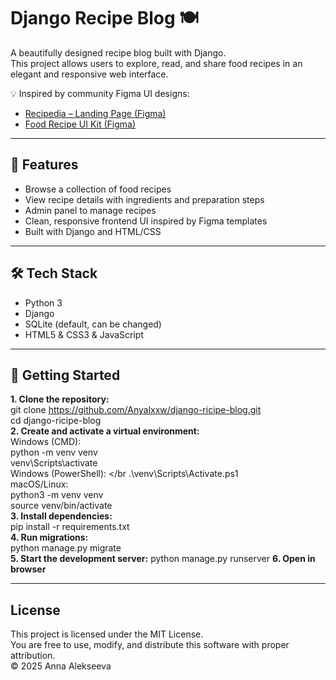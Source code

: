 # Django Recipe Blog 🍽️

A beautifully designed recipe blog built with Django.  </br>
This project allows users to explore, read, and share food recipes in an elegant and responsive web interface.

💡 Inspired by community Figma UI designs:
- [Recipedia – Landing Page (Figma)](https://www.figma.com/design/otszZw6WPAQeTCYRZFW2j1/Recipedia---Landing-Page--Community-?node-id=1-2&t=VSn7wUQ9caVTHqlQ-0)  
- [Food Recipe UI Kit (Figma)](https://www.figma.com/design/SqmtpsY9bFeFeUqgWSRZK4/food-Recipe-Website-Ui-Kit--Community-?node-id=1-57&t=iSu19JFWkyh4c9LS-0)

---

## 🌟 Features

- Browse a collection of food recipes  </br>
- View recipe details with ingredients and preparation steps  </br>
- Admin panel to manage recipes  </br>
- Clean, responsive frontend UI inspired by Figma templates  </br>
- Built with Django and HTML/CSS

---

## 🛠️ Tech Stack

- Python 3 </br>
- Django </br>
- SQLite (default, can be changed) </br>
- HTML5 & CSS3 & JavaScript </br>

---

## 🚀 Getting Started

**1. Clone the repository:** </br>
  git clone https://github.com/Anyalxxw/django-ricipe-blog.git </br>
  cd django-ricipe-blog</br>
**2. Create and activate a virtual environment:** </br>
  Windows (CMD): </br>
  python -m venv venv </br>
  venv\Scripts\activate </br>
  Windows (PowerShell): </br
  .\venv\Scripts\Activate.ps1 </br>
  macOS/Linux: </br>
  python3 -m venv venv </br>
  source venv/bin/activate </br>
**3. Install dependencies:** </br>
 pip install -r requirements.txt </br>
**4. Run migrations:** </br>
  python manage.py migrate </br>
**5. Start the development server:**
  python manage.py runserver
**6. Open in browser**

---

## License

  This project is licensed under the MIT License.  
  You are free to use, modify, and distribute this software with proper attribution.  
  © 2025 Anna Alekseeva

